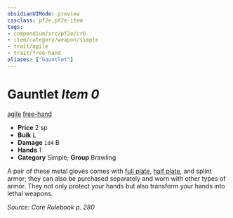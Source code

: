 ```yaml
---
obsidianUIMode: preview
cssclass: pf2e,pf2e-item
tags:
- compendium/src/pf2e/crb
- item/category/weapon/simple
- trait/agile
- trait/free-hand
aliases: ["Gauntlet"]
---
```

# Gauntlet *Item 0*  
[agile](/rules/traits/agile.md)  [free-hand](/rules/traits/free-hand.md)  

- **Price** 2 sp
- **Bulk** L
- **Damage** `1d4` B
- **Hands** 1
- **Category** Simple; **Group** Brawling 

A pair of these metal gloves comes with [full plate](/compendium/equipment/items/full-plate.md), [half plate](/compendium/equipment/items/half-plate.md), and splint armor; they can also be purchased separately and worn with other types of armor. They not only protect your hands but also transform your hands into lethal weapons.

*Source: Core Rulebook p. 280*